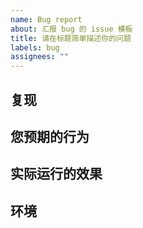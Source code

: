 ```yaml
---
name: Bug report
about: 汇报 bug 的 issue 模板
title: 请在标题简单描述你的问题
labels: bug
assignees: ""
---
```


<!-- **如果有多个问题，请分别汇报，不要扎堆！以方便我们追踪解决进度** -->
<!-- 不符合要求的 issue might be closed without comments -->

<!-- 请修改标题，详细描述问题的情况。-->

## 复现

<!-- 请描述您是怎么遇到这个问题的，以及我们要怎么做才能再一次遇到这个问题，尽可能详细以便于我们复现。-->
<!-- 如果方便的话，建议附上截图。-->

## 您预期的行为

<!-- 您认为 exlg 应该怎么做 -->

## 实际运行的效果

<!-- 但是 exlg 实际上是这么做的 -->

## 环境

<!-- 请说明你使用的浏览器以及版本，这在大多时候不是必须的，但是这可能为我们解决问题提供帮助 -->
